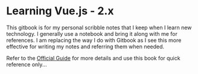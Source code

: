 # Learning Vue.js - 2.x

This gitbook is for my personal scribble notes that I keep when I learn new technology. I generally use a notebook and bring it along with me for references. I am replacing the way I do with Gitbook as I see this more effective for writing my notes and referring them when needed.

Refer to the [Official Guide](https://vuejs.org/v2/guide/index.html) for more details and use this book for quick reference only...



